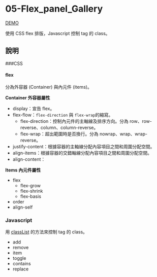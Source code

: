 # 05-Flex_panel_Gallery

[DEMO](https://iamysj.github.io/Javascript30/05%20-%20Flex%20panel%20Gallery/index-START.html)

使用 CSS flex 排版，Javascript 控制 tag 的 class。

## 說明

###CSS

#### flex

分為外容器 (Container) 與內元件 (items)。

**Container 外容器屬性**

* display：宣告 flex。
* flex-flow：`flex-direction` 與 `flex-wrap`的縮寫。
  * flex-direction：控制內元件的主軸線及排序方向。分為 row、row-reverse、column、column-reverse。
  * flex-wrap：超出範圍時是否換行。分為 nowrap、wrap、wrap-reverse。
* justify-content：根據容器的主軸線分配內容項目之間和周圍分配空間。
* align-items：根據容器的交錯軸線分配內容項目之間和周圍分配空間。
* align-content：

**Items 內元件屬性**

* flex
  * flex-grow
  * flex-shrink
  * flex-basis
* order
* align-self

### Javascript

用 [classList](https://developer.mozilla.org/en-US/docs/Web/API/Element/classList) 的方法來控制 tag 的 class。

* add
* remove
* item
* toggle
* contains
* replace

